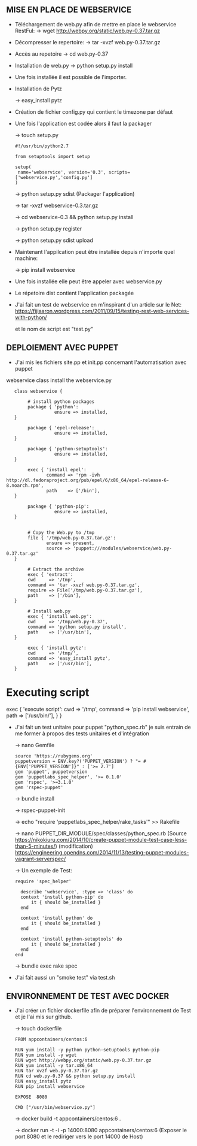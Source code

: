 ## MISE EN PLACE DE WEBSERVICE

* Téléchargement de web.py afin de mettre en place le webservice RestFul:
  -> wget http://webpy.org/static/web.py-0.37.tar.gz

* Décompresser le repertoire: 
  -> tar -xvzf web.py-0.37.tar.gz

* Accès au repetoire
  -> cd web.py-0.37

* Installation de web.py
  -> python setup.py install

* Une fois installée il est possible de l'importer. 

* Installation de Pytz

  -> easy_install pytz

* Création de fichier config.py qui contient le timezone par défaut

* Une fois l'application est codée alors il faut la packager
  
  -> touch setup.py

      #!/usr/bin/python2.7

      from setuptools import setup

      setup(
       name='webservice', version='0.3', scripts=['webservice.py','config.py']
      )
   

  -> python setup.py sdist (Packager l'application)

  -> tar -xvzf webservice-0.3.tar.gz

  -> cd webservice-0.3 && python setup.py install

  -> python setup.py register

  -> python setup.py sdist upload

* Maintenant l'appilcation peut être installée depuis n'importe quel machine:
  
  -> pip install webservice

* Une fois installée elle peut être appeler avec webservice.py 
 
* Le répetoire dist contient l'application packagée

* J'ai fait un test de webservice en m'inspirant d'un article sur le Net: https://fijiaaron.wordpress.com/2011/09/15/testing-rest-web-services-with-python/ 
  
  et le nom de script est "test.py" 



## DEPLOIEMENT AVEC PUPPET

* J'ai mis les fichiers site.pp et init.pp concernant l'automatisation avec puppet

webservice class install the webservice.py

       class webservice {

            # install python packages
            package { 'python':
                      ensure => installed,
       }

            package { 'epel-release':
                      ensure => installed,
       }

            package { 'python-setuptools':
                      ensure => installed,
       }

            exec { 'install epel':
                   command => 'rpm -ivh http://dl.fedoraproject.org/pub/epel/6/x86_64/epel-release-6-8.noarch.rpm',
                   path    => ['/bin'],
       }

            package { 'python-pip':
                      ensure => installed,
       }


            # Copy the Web.py to /tmp
            file { '/tmp/web.py-0.37.tar.gz':
                   ensure => present,
                   source => 'puppet:///modules/webservice/web.py-0.37.tar.gz'
       }

            # Extract the archive
            exec { 'extract':
            cwd     => '/tmp',
            command => 'tar -xvzf web.py-0.37.tar.gz',
            require => File['/tmp/web.py-0.37.tar.gz'],
            path    => ['/bin'],
       }

            # Install web.py
            exec { 'install web.py':
            cwd     => '/tmp/web.py-0.37',
            command => 'python setup.py install',
            path    => ['/usr/bin'],
       }

            exec { 'install pytz':
            cwd     => '/tmp/',
            command => 'easy_install pytz',
            path    => ['/usr/bin'],
       }

# Executing script
exec { 'execute script':
  cwd     => '/tmp',
  command => 'pip install webservice',
  path    => ['/usr/bin/'],
}
}


* J'ai fait un test unitaire pour puppet "python_spec.rb" je suis entrain de me former à propos des tests unitaires et d'intégration
  
  -> nano Gemfile

      source 'https://rubygems.org'
      puppetversion = ENV.key?('PUPPET_VERSION') ? "= #{ENV['PUPPET_VERSION']}" : ['>= 2.7']
      gem 'puppet', puppetversion
      gem 'puppetlabs_spec_helper', '>= 0.1.0'
      gem 'rspec', '>=3.1.0'
      gem 'rspec-puppet'
  
  -> bundle install

  -> rspec-puppet-init
  
  -> echo "require 'puppetlabs_spec_helper/rake_tasks'" >> Rakefile

  -> nano PUPPET_DIR_MODULE/spec/classes/python_spec.rb (Source https://nikokiuru.com/2014/10/create-puppet-module-test-case-less-than-5-minutes/)
     (modification) https://engineering.opendns.com/2014/11/13/testing-puppet-modules-vagrant-serverspec/   
  
  -> Un exemple de Test:

      require 'spec_helper'

        describe 'webservice', :type => 'class' do
        context 'install python-pip' do
            it { should be_installed }
        end
  
        context 'install python' do
            it { should be_installed }
        end
  
        context 'install python-setuptools' do
            it { should be_installed }
        end
      end

  
  -> bundle exec rake spec

* J'ai fait aussi un "smoke test" via test.sh
      

## ENVIRONNEMENT DE TEST AVEC DOCKER

* J'ai créer un fichier dockerfile afin de préparer l'environnement de Test et je l'ai mis sur github.

  -> touch dockerfile

      FROM appcontainers/centos:6

      RUN yum install -y python python-setuptools python-pip
      RUN yum install -y wget
      RUN wget http://webpy.org/static/web.py-0.37.tar.gz
      RUN yum install -y tar.x86_64
      RUN tar xvzf web.py-0.37.tar.gz
      RUN cd web.py-0.37 && python setup.py install
      RUN easy_install pytz
      RUN pip install webservice

      EXPOSE  8080

      CMD ["/usr/bin/webservice.py"]

 
  -> docker build -t appcontainers/centos:6 .

  -> docker run -t -i -p 14000:8080 appcontainers/centos:6 (Exposer le port 8080 et le rediriger vers le port 14000 de Host)
